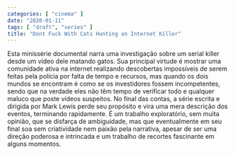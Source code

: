 ```yaml
---
categories: [ "cinema" ]
date: "2020-01-11"
tags: [ "draft", "series" ]
title: "Dont Fuck With Cats Hunting an Internet Killer"
---
```

Esta minissérie documental narra uma investigação sobre um serial
killer desde um vídeo dele matando gatos. Sua principal virtude
é mostrar uma comunidade ativa na internet realizando descobertas
impossíveis de serem feitas pela polícia por falta de tempo e recursos,
mas quando os dois mundos se encontram é como se os investidores fossem
incompetentes, sendo que na verdade eles não têm tempo de verificar
todo e qualquer maluco que poste vídeos suspeitos. No final das contas,
a série escrita e dirigida por Mark Lewis perde seu propósito e vira
uma mera descrição dos eventos, terminando rapidamente. É um trabalho
exploratório, sem muita opinião, que se disfarça de ambiguidade,
mas que eventualmente em seu final soa sem criatividade nem paixão
pela narrativa, apesar de ser uma direção poderosa e intrincada e um
trabalho de recortes fascinante em alguns momentos.
